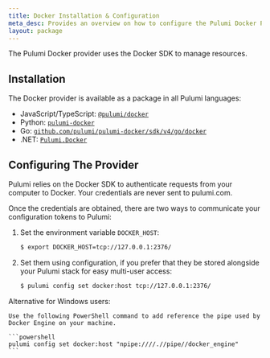 ```yaml
---
title: Docker Installation & Configuration
meta_desc: Provides an overview on how to configure the Pulumi Docker Provider.
layout: package
---
```


The Pulumi Docker provider uses the Docker SDK to manage resources.

## Installation

The Docker provider is available as a package in all Pulumi languages:

* JavaScript/TypeScript: [`@pulumi/docker`](https://www.npmjs.com/package/@pulumi/docker)
* Python: [`pulumi-docker`](https://pypi.org/project/pulumi-docker/)
* Go: [`github.com/pulumi/pulumi-docker/sdk/v4/go/docker`](https://github.com/pulumi/pulumi-docker)
* .NET: [`Pulumi.Docker`](https://www.nuget.org/packages/Pulumi.Docker)

## Configuring The Provider

Pulumi relies on the Docker SDK to authenticate requests from your computer to Docker. Your credentials are never sent
to pulumi.com.

Once the credentials are obtained, there are two ways to communicate your configuration tokens to Pulumi:

1. Set the environment variable `DOCKER_HOST`:

    ```bash
    $ export DOCKER_HOST=tcp://127.0.0.1:2376/
    ```

2. Set them using configuration, if you prefer that they be stored alongside your Pulumi stack for easy multi-user access:

    ```bash
    $ pulumi config set docker:host tcp://127.0.0.1:2376/
    ```

Alternative for Windows users:
    
    Use the following PowerShell command to add reference the pipe used by Docker Engine on your machine. 

    ```powershell
    pulumi config set docker:host "npipe:////.//pipe//docker_engine"
    ```
